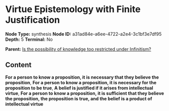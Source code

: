 # Virtue Epistemology with Finite Justification

**Node Type:** synthesis
**Node ID:** a31ad84e-a6ee-4722-a2e4-3c1bf3e7df95
**Depth:** 5
**Terminal:** No

**Parent:** [Is the possibility of knowledge too restricted under Infinitism?](is-the-possibility-of-knowledge-too-restricted-under-infinitism-antithesis-84bf18c2-78cb-4bc1-a3de-e14678fe39f1.md)

## Content

**For a person to know a proposition, it is necessary that they believe the proposition**, **For a person to know a proposition, it is necessary for the proposition to be true**, **A belief is justified if it arises from intellectual virtue**, **For a person to know a proposition, it is sufficient that they believe the proposition, the proposition is true, and the belief is a product of intellectual virtue**
